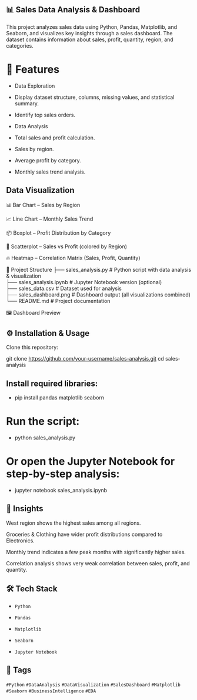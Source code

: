 ## 📊 Sales Data Analysis & Dashboard

This project analyzes sales data using Python, Pandas, Matplotlib, and Seaborn, and visualizes key insights through a sales dashboard. The dataset contains information about sales, profit, quantity, region, and categories.

# 🚀 Features

- Data Exploration

- Display dataset structure, columns, missing values, and statistical summary.

- Identify top sales orders.

- Data Analysis

- Total sales and profit calculation.

- Sales by region.

- Average profit by category.

- Monthly sales trend analysis.

## Data Visualization

📊 Bar Chart – Sales by Region

📈 Line Chart – Monthly Sales Trend

📦 Boxplot – Profit Distribution by Category

🔵 Scatterplot – Sales vs Profit (colored by Region)

🔥 Heatmap – Correlation Matrix (Sales, Profit, Quantity)

📂 Project Structure
├── sales_analysis.py       # Python script with data analysis & visualization  
├── sales_analysis.ipynb    # Jupyter Notebook version (optional)  
├── sales_data.csv          # Dataset used for analysis  
├── sales_dashboard.png     # Dashboard output (all visualizations combined)  
└── README.md               # Project documentation  

🖼️ Dashboard Preview

## ⚙️ Installation & Usage

Clone this repository:

git clone https://github.com/your-username/sales-analysis.git
cd sales-analysis


## Install required libraries:

- pip install pandas matplotlib seaborn


# Run the script:

- python sales_analysis.py


# Or open the Jupyter Notebook for step-by-step analysis:

- jupyter notebook sales_analysis.ipynb

## 📌 Insights

West region shows the highest sales among all regions.

Groceries & Clothing have wider profit distributions compared to Electronics.

Monthly trend indicates a few peak months with significantly higher sales.

Correlation analysis shows very weak correlation between sales, profit, and quantity.

## 🛠️ Tech Stack

- `Python`

- `Pandas`

- `Matplotlib`

- `Seaborn`

- `Jupyter Notebook`

## 🔖 Tags  
`#Python` `#DataAnalysis` `#DataVisualization` `#SalesDashboard` `#Matplotlib` `#Seaborn` `#BusinessIntelligence` `#EDA`
